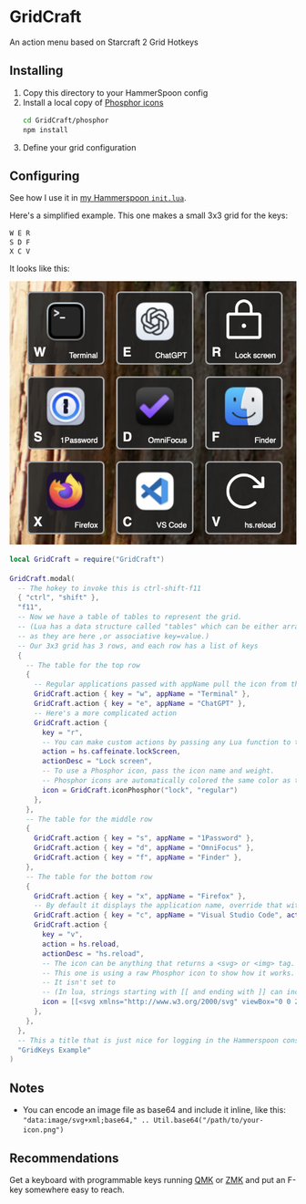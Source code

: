 # GridCraft

An action menu based on Starcraft 2 Grid Hotkeys

## Installing

1.  Copy this directory to your HammerSpoon config
2.  Install a local copy of [Phosphor icons](https://phosphoricons.com/)
    ```sh
    cd GridCraft/phosphor
    npm install
    ```
3.  Define your grid configuration

## Configuring

See how I use it in [my Hammerspoon `init.lua`](../init.lua).

Here's a simplified example.
This one makes a small 3x3 grid for the keys:

```text
W E R
S D F
X C V
```

It looks like this:

<img src="./screenshot.png" alt="Screenshot of GridKeys in action" />

```lua
local GridCraft = require("GridCraft")

GridCraft.modal(
  -- The hokey to invoke this is ctrl-shift-f11
  { "ctrl", "shift" },
  "f11",
  -- Now we have a table of tables to represent the grid.
  -- (Lua has a data structure called "tables" which can be either array-like,
  -- as they are here ,or associative key=value.)
  -- Our 3x3 grid has 3 rows, and each row has a list of keys
  {
    -- The table for the top row
    {
      -- Regular applications passed with appName pull the icon from the application
      GridCraft.action { key = "w", appName = "Terminal" },
      GridCraft.action { key = "e", appName = "ChatGPT" },
      -- Here's a more complicated action
      GridCraft.action {
        key = "r",
        -- You can make custom actions by passing any Lua function to the action parameter
        action = hs.caffeinate.lockScreen,
        actionDesc = "Lock screen",
        -- To use a Phosphor icon, pass the icon name and weight.
        -- Phosphor icons are automatically colored the same color as the description text.
        icon = GridCraft.iconPhosphor("lock", "regular")
      },
    },
    -- The table for the middle row
    {
      GridCraft.action { key = "s", appName = "1Password" },
      GridCraft.action { key = "d", appName = "OmniFocus" },
      GridCraft.action { key = "f", appName = "Finder" },
    },
    -- The table for the bottom row
    {
      GridCraft.action { key = "x", appName = "Firefox" },
      -- By default it displays the application name, override that with actionDesc
      GridCraft.action { key = "c", appName = "Visual Studio Code", actionDesc = "VS Code" },
      GridCraft.action {
        key = "v",
        action = hs.reload,
        actionDesc = "hs.reload",
        -- The icon can be anything that returns a <svg> or <img> tag.
        -- This one is using a raw Phosphor icon to show how it works.
        -- It isn't set to
        -- (In lua, strings starting with [[ and ending with ]] can include single and double quotes and newlines.)
        icon = [[<svg xmlns="http://www.w3.org/2000/svg" viewBox="0 0 256 256"><rect width="256" height="256" fill="none"/><polyline points="184 104 232 104 232 56" fill="none" stroke="currentColor" stroke-linecap="round" stroke-linejoin="round" stroke-width="16"/><path d="M188.4,192a88,88,0,1,1,1.83-126.23L232,104" fill="none" stroke="currentColor" stroke-linecap="round" stroke-linejoin="round" stroke-width="16"/></svg>]]
      },
    },
  },
  -- This a title that is just nice for logging in the Hammerspoon console.
  "GridKeys Example"
)
```

## Notes

- You can encode an image file as base64 and include it inline, like this:
  `"data:image/svg+xml;base64," .. Util.base64("/path/to/your-icon.png")`

## Recommendations

Get a keyboard with programmable keys running [QMK](https://qmk.fm/) or [ZMK](https://zmk.dev/)
and put an F-key somewhere easy to reach.

